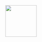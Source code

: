 
<div id="header" align="center">
  <img src="https://readme-typing-svg.herokuapp.com?color=%2336BCF7&lines=Computer+science+student)](https://git.io/typing-svg" width="100"/>
</div>
<!-- BLOG-POST-LIST:START -->

<!-- BLOG-POST-LIST:END -->
